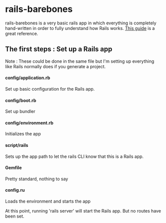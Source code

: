 # rails-barebones

rails-barebones is a very basic rails app in which everything is completely hand-written in order to fully understand how Rails works. [This guide](http://guides.rubyonrails.org/initialization.html) is a great reference.

## The first steps : Set up a Rails app

Note : These could be done in the same file but I'm setting up everything like Rails normally does if you generate a project.

#### config/application.rb

Set up basic configuration for the Rails app.

#### config/boot.rb

Set up bundler

#### config/environment.rb

Initializes the app

#### script/rails

Sets up the app path to let the rails CLI know that this is a Rails app.

#### Gemfile 

Pretty standard, nothing to say

#### config.ru

Loads the environment and starts the app

At this point, running 'rails server' will start the Rails app. But no routes have been set.